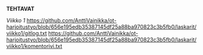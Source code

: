 **TEHTAVAT**

*Viikko 1*
https://github.com/AnttiVainikka/ot-harjoitustyo/blob/656e195edb35387145df25a88ba970823c3b5fb0/laskarit/viikko1/gitlog.txt
https://github.com/AnttiVainikka/ot-harjoitustyo/blob/656e195edb35387145df25a88ba970823c3b5fb0/laskarit/viikko1/komentorivi.txt
